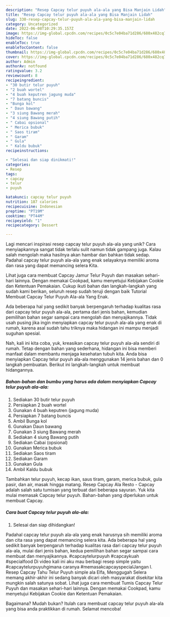 ```yaml
---
description: "Resep Capcay telur puyuh ala-ala yang Bisa Manjain Lidah"
title: "Resep Capcay telur puyuh ala-ala yang Bisa Manjain Lidah"
slug: 330-resep-capcay-telur-puyuh-ala-ala-yang-bisa-manjain-lidah
category: Uncategorized
date: 2022-06-08T10:29:35.157Z
image: https://img-global.cpcdn.com/recipes/0c5c7e04ba71d286/680x482cq70/capcay-telur-puyuh-ala-ala-foto-resep-utama.jpg
hideToc: false
enableToc: true
enableTocContent: false
thumbnail: https://img-global.cpcdn.com/recipes/0c5c7e04ba71d286/680x482cq70/capcay-telur-puyuh-ala-ala-foto-resep-utama.jpg
cover: https://img-global.cpcdn.com/recipes/0c5c7e04ba71d286/680x482cq70/capcay-telur-puyuh-ala-ala-foto-resep-utama.jpg
author: Admin
authorAv: notfound
ratingvalue: 3.2
reviewcount: 8
recipeingredient:
- "30 butir telur puyuh"
- "2 buah wortel"
- "4 buah keputren jagung muda"
- "7 batang buncis"
- "Bunga kol"
- " Daun bawang"
- "3 siung Bawang merah"
- "4 siung Bawang putih"
- " Cabai opsional"
- " Merica bubuk"
- " Saos tiram"
- " Garam"
- " Gula"
- " Kaldu bubuk"
recipeinstructions:

- "Selesai dan siap dinikmati!"
categories:
- Resep
tags:
- capcay
- telur
- puyuh

katakunci: capcay telur puyuh 
nutrition: 187 calories
recipecuisine: Indonesian
preptime: "PT19M"
cooktime: "PT44M"
recipeyield: "1"
recipecategory: Dessert

---
```





Lagi mencari inspirasi resep capcay telur puyuh ala-ala yang unik? Cara menyiapkannya sangat tidak terlalu sulit namun tidak gampang juga. Kalau salah mengolah maka hasilnya akan hambar dan bahkan tidak sedap. Padahal capcay telur puyuh ala-ala yang enak selayaknya memiliki aroma dan rasa yang dapat memancing selera Kita.





Lihat juga cara membuat Capcay Jamur Telur Puyuh dan masakan sehari-hari lainnya. Dengan memakai Cookpad, kamu menyetujui Kebijakan Cookie dan Ketentuan Pemakaian. Cukup ikuti bahan dan langkah-langkah yang sudah kami berikan, seluruh resep sudah teruji dengan baik Tutorial Membuat Capcay Telur Puyuh Ala-ala Yang Enak.

Ada beberapa hal yang sedikit banyak berpengaruh terhadap kualitas rasa dari capcay telur puyuh ala-ala, pertama dari jenis bahan, kemudian pemilihan bahan segar sampai cara mengolah dan menyajikannya. Tidak usah pusing jika ingin menyiapkan capcay telur puyuh ala-ala yang enak di rumah, karena asal sudah tahu triknya maka hidangan ini mampu menjadi suguhan spesial.






Nah, kali ini kita coba, yuk, kreasikan capcay telur puyuh ala-ala sendiri di rumah. Tetap dengan bahan yang sederhana, hidangan ini bisa memberi manfaat dalam membantu menjaga kesehatan tubuh kita. Anda bisa menyiapkan Capcay telur puyuh ala-ala menggunakan 14 jenis bahan dan 0 langkah pembuatan. Berikut ini langkah-langkah untuk membuat hidangannya.

<!--inarticleads1-->

##### Bahan-bahan dan bumbu yang harus ada dalam menyiapkan Capcay telur puyuh ala-ala:

1. Sediakan 30 butir telur puyuh
1. Persiapkan 2 buah wortel
1. Gunakan 4 buah keputren (jagung muda)
1. Persiapkan 7 batang buncis
1. Ambil Bunga kol
1. Gunakan  Daun bawang
1. Gunakan 3 siung Bawang merah
1. Sediakan 4 siung Bawang putih
1. Sediakan  Cabai (opsional)
1. Gunakan  Merica bubuk
1. Sediakan  Saos tiram
1. Sediakan  Garam
1. Gunakan  Gula
1. Ambil  Kaldu bubuk


Tambahkan telur puyuh, kecap ikan, saus tiram, garam, merica bubuk, gula pasir, dan air, masak hingga matang. Resep Capcay Ala Resto - Capcay adalah salah satu tumisan yang terbuat dari beberapa sayuran. Yuk kita mulai memasak Capcay telur puyuh. Bahan-bahan yang diperlukan untuk membuat Capcay. 

<!--inarticleads2-->

##### Cara buat Capcay telur puyuh ala-ala:


1. Selesai dan siap dihidangkan!

Padahal capcay telur puyuh ala-ala yang enak harusnya sih memiliki aroma dan cita rasa yang dapat memancing selera kita. Ada beberapa hal yang sedikit banyak berpengaruh terhadap kualitas rasa dari capcay telur puyuh ala-ala, mulai dari jenis bahan, kedua pemilihan bahan segar sampai cara membuat dan menyajikannya. #capcaytelurpuyuh #capcaykuah #specialfood Di video kali ini aku mau berbagi resep simple yaitu #capcaytelurpuyuhgimana caranya #memasakcapcayspecialJangan l. Resep Capcay Tahu Telur Puyuh simple ala Elfa, Menggugah Selera memang akhir-akhir ini sedang banyak dicari oleh masyarakat disekitar kita mungkin salah satunya sobat. Lihat juga cara membuat Tumis Capcay Telur Puyuh dan masakan sehari-hari lainnya. Dengan memakai Cookpad, kamu menyetujui Kebijakan Cookie dan Ketentuan Pemakaian. 

Bagaimana? Mudah bukan? Itulah cara membuat capcay telur puyuh ala-ala yang bisa anda praktikkan di rumah. Selamat mencoba!
